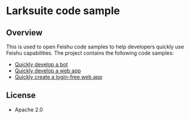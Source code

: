 # Larksuite code sample

## Overview
This is used to open Feishu code samples to help developers quickly use Feishu capabilities. The project contains the following code samples:
- [Quickly develop a bot](robot_quick_start/python/README.md)
- [Quickly develop a web app](web_app_with_jssdk/python/README.md)
- [Quickly create a login-free web app](web_app_with_auth/python/README.md)

## License
- Apache 2.0